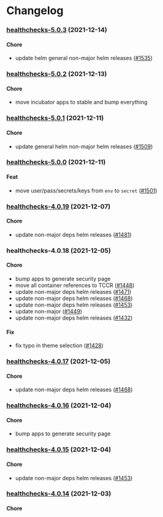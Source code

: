 # Changelog<br>


<a name="healthchecks-5.0.3"></a>
### [healthchecks-5.0.3](https://github.com/truecharts/apps/compare/healthchecks-5.0.2...healthchecks-5.0.3) (2021-12-14)

#### Chore

* update helm general non-major helm releases ([#1535](https://github.com/truecharts/apps/issues/1535))



<a name="healthchecks-5.0.2"></a>
### [healthchecks-5.0.2](https://github.com/truecharts/apps/compare/healthchecks-5.0.1...healthchecks-5.0.2) (2021-12-13)

#### Chore

* move incubator apps to stable and bump everything



<a name="healthchecks-5.0.1"></a>
### [healthchecks-5.0.1](https://github.com/truecharts/apps/compare/healthchecks-5.0.0...healthchecks-5.0.1) (2021-12-11)

#### Chore

* update general helm non-major helm releases ([#1509](https://github.com/truecharts/apps/issues/1509))



<a name="healthchecks-5.0.0"></a>
### [healthchecks-5.0.0](https://github.com/truecharts/apps/compare/healthchecks-4.0.19...healthchecks-5.0.0) (2021-12-11)

#### Feat

* move user/pass/secrets/keys from `env` to `secret` ([#1501](https://github.com/truecharts/apps/issues/1501))



<a name="healthchecks-4.0.19"></a>
### [healthchecks-4.0.19](https://github.com/truecharts/apps/compare/healthchecks-4.0.18...healthchecks-4.0.19) (2021-12-07)

#### Chore

* update non-major deps helm releases ([#1481](https://github.com/truecharts/apps/issues/1481))



<a name="healthchecks-4.0.18"></a>
### healthchecks-4.0.18 (2021-12-05)

#### Chore

* bump apps to generate security page
* move all container references to TCCR ([#1448](https://github.com/truecharts/apps/issues/1448))
* update non-major deps helm releases ([#1471](https://github.com/truecharts/apps/issues/1471))
* update non-major deps helm releases ([#1468](https://github.com/truecharts/apps/issues/1468))
* update non-major deps helm releases ([#1453](https://github.com/truecharts/apps/issues/1453))
* update non-major ([#1449](https://github.com/truecharts/apps/issues/1449))
* update non-major deps helm releases ([#1432](https://github.com/truecharts/apps/issues/1432))

#### Fix

* fix typo in theme selection ([#1428](https://github.com/truecharts/apps/issues/1428))



<a name="healthchecks-4.0.17"></a>
### [healthchecks-4.0.17](https://github.com/truecharts/apps/compare/healthchecks-4.0.16...healthchecks-4.0.17) (2021-12-05)

#### Chore

* update non-major deps helm releases ([#1468](https://github.com/truecharts/apps/issues/1468))



<a name="healthchecks-4.0.16"></a>
### [healthchecks-4.0.16](https://github.com/truecharts/apps/compare/healthchecks-4.0.15...healthchecks-4.0.16) (2021-12-04)

#### Chore

* bump apps to generate security page



<a name="healthchecks-4.0.15"></a>
### [healthchecks-4.0.15](https://github.com/truecharts/apps/compare/healthchecks-4.0.14...healthchecks-4.0.15) (2021-12-04)

#### Chore

* update non-major deps helm releases ([#1453](https://github.com/truecharts/apps/issues/1453))



<a name="healthchecks-4.0.14"></a>
### [healthchecks-4.0.14](https://github.com/truecharts/apps/compare/healthchecks-4.0.13...healthchecks-4.0.14) (2021-12-03)

#### Chore

